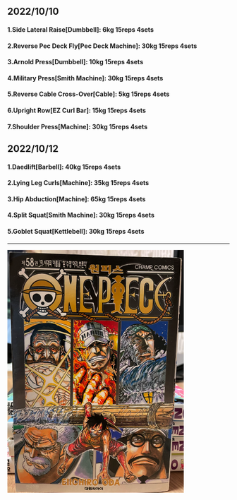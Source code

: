 ## 2022/10/10
#### 1.Side Lateral Raise\[Dumbbell\]: 6kg 15reps 4sets
#### 2.Reverse Pec Deck Fly\[Pec Deck Machine\]: 30kg 15reps 4sets
#### 3.Arnold Press\[Dumbbell\]: 10kg 15reps 4sets
#### 4.Military Press\[Smith Machine\]: 30kg 15reps 4sets
#### 5.Reverse Cable Cross-Over\[Cable\]: 5kg 15reps 4sets
#### 6.Upright Row\[EZ Curl Bar\]: 15kg 15reps 4sets
#### 7.Shoulder Press\[Machine\]: 30kg 15reps 4sets

## 2022/10/12
#### 1.Daedlift\[Barbell\]: 40kg 15reps 4sets
#### 2.Lying Leg Curls\[Machine\]: 35kg 15reps 4sets
#### 3.Hip Abduction\[Machine\]: 65kg 15reps 4sets
#### 4.Split Squat\[Smith Machine\]: 30kg 15reps 4sets
#### 5.Goblet Squat\[Kettlebell\]: 30kg 15reps 4sets

---

<img src='../_resources/__058.png' width='400px' />
